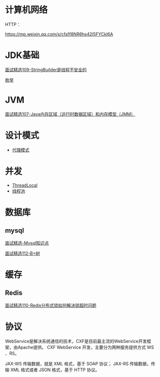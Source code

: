 # 计算机网络

HTTP：

https://mp.weixin.qq.com/s/cfa1f8NR6hs42I5FYCkl6A



# JDK基础

[面试精选109-StringBuilder是线程不安全的](https://mp.weixin.qq.com/s/O94O4vl6sKv-MlZRTHgmxQ)

[枚举](https://mp.weixin.qq.com/s/tFhQ8NFJKn2r5VEt4O7M8A)

# JVM

[面试精选107-Java内存区域（运行时数据区域）和内存模型（JMM）](https://mp.weixin.qq.com/s/XXZg0AX223f34TgiwRNUXA)



# 设计模式

* [代理模式](https://mp.weixin.qq.com/s/Q3udD4gKyMIS1Rq4IruZ5w)



# 并发

- [ThreadLocal](https://mp.weixin.qq.com/s/XvTV3VuEn94i9ApJFPA2hA)
- [线程池](https://mp.weixin.qq.com/s/iGE4-3Nb3fqoTJDjH3X3BQ)





# 数据库

## mysql

[面试精选-Mysql知识点](https://mp.weixin.qq.com/s/cfa1f8NR6hs42I5FYCkl6A)

[面试精选112-B+树](https://mp.weixin.qq.com/s/Gg5rzN8D_GwjrgGyZ9pUwQ)



# 缓存

## Redis

[面试精选110-Redis分布式锁如何解决锁超时问题](Redis分布式锁如何解决锁超时问题)



# 协议

WebService是解决系统通信的技术，CXF是目前最主流的WebService开发框架，由Apache提供。
CXF WebService 开发，主要分为两种服务提供方式 WS 、RS。

JAX-WS 传输数据，就是 XML 格式，基于 SOAP 协议；
JAX-RS 传输数据，传输 XML 格式或者 JSON 格式，基于 HTTP 协议。

